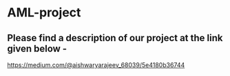 # AML-project

## Please find a description of our project at the link given below - 
https://medium.com/@aishwaryarajeev_68039/5e4180b36744
